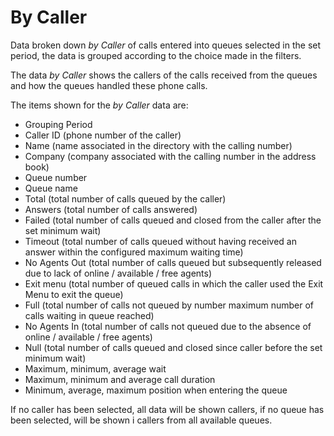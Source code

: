 # By Caller

Data broken down *by Caller* of calls entered into queues
selected in the set period, the data is grouped according to
the choice made in the filters.

The data *by Caller* shows the callers of the calls received
from the queues and how the queues handled these phone calls.

The items shown for the *by Caller* data are:

- Grouping Period
- Caller ID (phone number of the caller)
- Name (name associated in the directory with the calling number)
- Company (company associated with the calling number in the address book)
- Queue number
- Queue name
- Total (total number of calls queued by the caller)
- Answers (total number of calls answered)
- Failed (total number of calls queued and closed
from the caller after the set minimum wait)
- Timeout (total number of calls queued without having
received an answer within the configured maximum waiting time)
- No Agents Out (total number of calls queued but
subsequently released due to lack of online / available / free agents)
- Exit menu (total number of queued calls in which
the caller used the Exit Menu to exit the queue)
- Full (total number of calls not queued by number
maximum number of calls waiting in queue reached)
- No Agents In (total number of calls not queued
due to the absence of online / available / free agents)
- Null (total number of calls queued and closed since
caller before the set minimum wait)
- Maximum, minimum, average wait
- Maximum, minimum and average call duration
- Minimum, average, maximum position when entering the queue

If no caller has been selected, all data will be shown
callers, if no queue has been selected, will be shown i
callers from all available queues.
